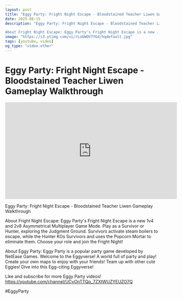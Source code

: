 ```yaml
---
layout: post
title: "Eggy Party: Fright Night Escape - Bloodstained Teacher Liwen Gameplay Walkthrough"
date: 2025-08-15
description: "Eggy Party: Fright Night Escape - Bloodstained Teacher Liwen Gameplay Walkthrough

About Fright Night Escape: Eggy Party's Fright Night Escape is a new ..."
image: "https://i3.ytimg.com/vi/rLoGWOV7YG4/hqdefault.jpg"
tags: [youtube, video]
og_type: "video.other"
---
```


<script type="application/ld+json">
{
  "@context": "http://schema.org",
  "@type": "VideoObject",
  "name": "Eggy Party: Fright Night Escape - Bloodstained Teacher Liwen Gameplay Walkthrough",
  "description": "Eggy Party: Fright Night Escape - Bloodstained Teacher Liwen Gameplay Walkthrough\n\nAbout Fright Night Escape: Eggy Party's Fright Night Escape is a new 1v4 and 2v8 Asymmetrical Multiplayer Game Mode. Play as a Survivor or Hunter, exploring the Judgment Ground. Survivors activate steam boilers to escape, while the Hunter KOs Survivors and uses the Popcorn Mortar to eliminate them. Choose your role and join the Fright Night!\n\nAbout Eggy Party: Eggy Party is a popular party game developed by NetEase Games. Welcome to the Eggyverse! A world full of party and play! Create your own maps to enjoy with your friends! Team up with other cute Eggies! Dive into this Egg-citing Eggyverse!\n\nLike and subscribe for more Eggy Party videos! https://youtube.com/channel/UCvOnTTQp_7ZXtWUZYEUZO7Q \n\n#EggyParty",
  "thumbnailUrl": "https://i3.ytimg.com/vi/rLoGWOV7YG4/hqdefault.jpg",
  "uploadDate": "2025-08-15T03:57:05",
  "embedUrl": "https://www.youtube.com/embed/rLoGWOV7YG4",
  "publisher": {
    "@type": "Person",
    "name": "Celo Zaga"
  },
  "mainEntityOfPage": {
    "@type": "WebPage",
    "@id": "https://celozaga.github.io/2025/08/15/eggy-party:-fright-night-escape---bloodstained-teacher-liwen-gameplay-walkthrough-rLoGWOV7YG4.html"
  },
  "duration": "PT0M0S"
}
</script>

<script type="application/ld+json">
{
  "@context": "http://schema.org",
  "@type": "BlogPosting",
  "headline": "Eggy Party: Fright Night Escape - Bloodstained Teacher Liwen Gameplay Walkthrough",
  "image": "https://i3.ytimg.com/vi/rLoGWOV7YG4/hqdefault.jpg",
  "publisher": {
    "@type": "Person",
    "name": "Celo Zaga"
  },
  "url": "https://celozaga.github.io/2025/08/15/eggy-party:-fright-night-escape---bloodstained-teacher-liwen-gameplay-walkthrough-rLoGWOV7YG4.html",
  "datePublished": "2025-08-15T03:57:05",
  "dateCreated": "2025-08-15T03:57:05",
  "dateModified": "2025-08-15T03:57:05",
  "description": "Eggy Party: Fright Night Escape - Bloodstained Teacher Liwen Gameplay Walkthrough\n\nAbout Fright Night Escape: Eggy Party's Fright Night Escape is a new ...",
  "author": {
    "@type": "Person",
    "name": "Celo Zaga"
  },
  "mainEntityOfPage": {
    "@type": "WebPage",
    "@id": "https://celozaga.github.io/2025/08/15/eggy-party:-fright-night-escape---bloodstained-teacher-liwen-gameplay-walkthrough-rLoGWOV7YG4.html"
  }
}
</script>

<h1 class="youtube-post-title">Eggy Party: Fright Night Escape - Bloodstained Teacher Liwen Gameplay Walkthrough</h1>

<iframe width="560" height="315" src="https://www.youtube.com/embed/rLoGWOV7YG4" class="youtube-post-embed" frameborder="0" allowfullscreen></iframe>

<p class="youtube-post-description">Eggy Party: Fright Night Escape - Bloodstained Teacher Liwen Gameplay Walkthrough

About Fright Night Escape: Eggy Party's Fright Night Escape is a new 1v4 and 2v8 Asymmetrical Multiplayer Game Mode. Play as a Survivor or Hunter, exploring the Judgment Ground. Survivors activate steam boilers to escape, while the Hunter KOs Survivors and uses the Popcorn Mortar to eliminate them. Choose your role and join the Fright Night!

About Eggy Party: Eggy Party is a popular party game developed by NetEase Games. Welcome to the Eggyverse! A world full of party and play! Create your own maps to enjoy with your friends! Team up with other cute Eggies! Dive into this Egg-citing Eggyverse!

Like and subscribe for more Eggy Party videos! https://youtube.com/channel/UCvOnTTQp_7ZXtWUZYEUZO7Q 

#EggyParty</p>
